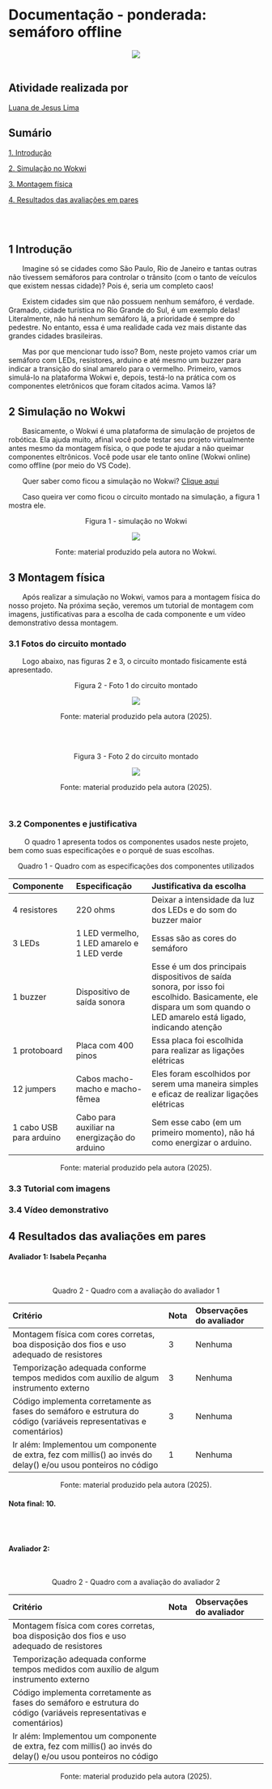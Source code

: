 # Documentação - ponderada: semáforo offline
<div align = "center">
    <img src = "../assets/inteli.png">
</div>
<br>

## Atividade realizada por
<a href="https://www.linkedin.com/in/luana-de-jesus-lima/">Luana de Jesus Lima</a> 

## Sumário

[1. Introdução](#c1)

[2. Simulação no Wokwi](#c2)

[3. Montagem física](#c3)

[4. Resultados das avaliações em pares](#c4)

<br><br>


## <a name = "c1"></a> 1 Introdução
&nbsp; &nbsp; &nbsp; &nbsp;Imagine só se cidades como São Paulo, Rio de Janeiro e tantas outras não tivessem semáforos para controlar o trânsito (com o tanto de veículos que existem nessas cidade)? Pois é, seria um completo caos!

&nbsp; &nbsp; &nbsp; &nbsp;Existem cidades sim que não possuem nenhum semáforo, é verdade. Gramado, cidade turística no Rio Grande do Sul, é um exemplo delas! Literalmente, não há nenhum semáforo lá, a prioridade é sempre do pedestre. No entanto, essa é uma realidade cada vez mais distante das grandes cidades brasileiras.

&nbsp; &nbsp; &nbsp; &nbsp;Mas por que mencionar tudo isso? Bom, neste projeto vamos criar um semáforo com LEDs, resistores, arduino e até mesmo um buzzer para indicar a transição do sinal amarelo para o vermelho. Primeiro, vamos simulá-lo na plataforma Wokwi e, depois, testá-lo na prática com os componentes eletrônicos que foram citados acima. Vamos lá?

## <a name = "c2"></a> 2 Simulação no Wokwi
&nbsp; &nbsp; &nbsp; &nbsp;Basicamente, o Wokwi é uma plataforma de simulação de projetos de robótica. Ela ajuda muito, afinal você pode testar seu projeto virtualmente antes mesmo da montagem física, o que pode te ajudar a não queimar componentes eltrônicos. Você pode usar ele tanto online (Wokwi online) como offline (por meio do VS Code).

&nbsp; &nbsp; &nbsp; &nbsp;Quer saber como ficou a simulação no Wokwi? [Clique aqui](https://wokwi.com/projects/445993128885728257)

&nbsp; &nbsp; &nbsp; &nbsp;Caso queira ver como ficou o circuito montado na simulação, a figura 1 mostra ele.

<div align = "center">
    <p>Figura 1 - simulação no Wokwi</p>
    <img src = "../assets/semaforo.png">
    <p>Fonte: material produzido pela autora no Wokwi.</p>
</div>

## <a name = "c3"></a>3 Montagem física
&nbsp; &nbsp; &nbsp; &nbsp;Após realizar a simulação no Wokwi, vamos para a montagem física do nosso projeto. Na próxima seção, veremos um tutorial de montagem com imagens, justificativas para a escolha de cada componente e um vídeo demonstrativo dessa montagem.

### 3.1 Fotos do circuito montado
&nbsp; &nbsp; &nbsp; &nbsp;Logo abaixo, nas figuras 2 e 3, o circuito montado fisicamente está apresentado. 
<div align = "center">
<p>Figura 2 - Foto 1 do circuito montado</p>
<img src = "../assets/foto1Semaforo.jpg">
<p>Fonte: material produzido pela autora (2025).</p>
</div>

<br><br>


<div align = "center">
<p>Figura 3 - Foto 2 do circuito montado</p>
<img src = "../assets/foto2Semaforo.jpg">
<p>Fonte: material produzido pela autora (2025).</p>
</div>
<br>

### 3.2 Componentes e justificativa 
&nbsp; &nbsp; &nbsp; &nbsp; O quadro 1 apresenta todos os componentes usados neste projeto, bem como suas especificações e o porquê de suas escolhas.

<div align = "center">
<p>Quadro 1 - Quadro com as especificações dos componentes utilizados</p>

|Componente| Especificação | Justificativa da escolha|
| :--- | :--- |  :--- |
| 4 resistores | 220 ohms| Deixar a intensidade da luz dos LEDs e do som do buzzer maior |
| 3 LEDs | 1 LED vermelho, 1 LED amarelo e 1 LED verde|Essas são as cores do semáforo|
| 1 buzzer | Dispositivo de saída sonora|Esse é um dos principais dispositivos de saída sonora, por isso foi escolhido. Basicamente, ele dispara um som quando o LED amarelo está ligado, indicando atenção|
| 1 protoboard |Placa com 400 pinos|Essa placa foi escolhida para realizar as ligações elétricas|
| 12 jumpers |Cabos macho-macho e macho-fêmea|Eles foram escolhidos por serem uma maneira simples e eficaz de realizar ligações elétricas|
| 1 cabo USB para arduino |Cabo para auxiliar na energização do arduino|Sem esse cabo (em um primeiro momento), não há como energizar o arduino.|

<p>Fonte: material produzido pela autora (2025).</p>
</div>

### 3.3 Tutorial com imagens

### 3.4 Vídeo demonstrativo

## <a name = "c4"></a> 4 Resultados das avaliações em pares
#### Avaliador 1: Isabela Peçanha
<br>

<div align = "center">
<p>Quadro 2 - Quadro com a avaliação do avaliador 1</p>

|Critério| Nota |Observações do avaliador|
| :--- | :--- |  :--- |
|Montagem física com cores corretas, boa disposição dos fios e uso adequado de resistores|3|Nenhuma
|Temporização adequada conforme tempos medidos com auxílio de algum instrumento externo|3|Nenhuma
|Código implementa corretamente as fases do semáforo e estrutura do código (variáveis representativas e comentários)|3|Nenhuma
|Ir além: Implementou um componente de extra, fez com millis() ao invés do delay() e/ou usou ponteiros no código|1|Nenhuma

<p>Fonte: material produzido pela autora (2025).</p>
</div>

#### Nota final: 10.
<br><br>

#### Avaliador 2: 
<br>

<div align = "center">
<p>Quadro 2 - Quadro com a avaliação do avaliador 2</p>

|Critério| Nota |Observações do avaliador|
| :--- | :--- |  :--- |
|Montagem física com cores corretas, boa disposição dos fios e uso adequado de resistores
|Temporização adequada conforme tempos medidos com auxílio de algum instrumento externo
|Código implementa corretamente as fases do semáforo e estrutura do código (variáveis representativas e comentários)
|Ir além: Implementou um componente de extra, fez com millis() ao invés do delay() e/ou usou ponteiros no código

<p>Fonte: material produzido pela autora (2025).</p>
</div>